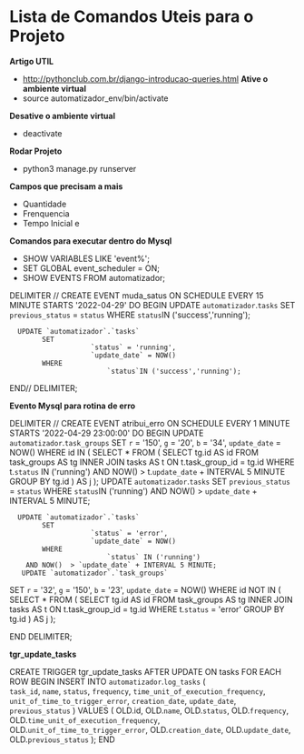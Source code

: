 # Lista de Comandos Uteis para o Projeto 
**Artigo UTIL**
- http://pythonclub.com.br/django-introducao-queries.html
**Ative o ambiente virtual**
- source automatizador_env/bin/activate

**Desative o ambiente virtual**
- deactivate

**Rodar Projeto**
- python3 manage.py runserver

**Campos que precisam a mais**
- Quantidade
- Frenquencia
- Tempo Inicial e  

**Comandos para executar dentro do Mysql**
- SHOW VARIABLES LIKE 'event%';
- SET GLOBAL event_scheduler = ON;
- SHOW EVENTS FROM automatizador; 

DELIMITER //
CREATE EVENT muda_satus
ON SCHEDULE EVERY 15 MINUTE
STARTS '2022-04-29'
DO
BEGIN
			UPDATE `automatizador`.`tasks`
			SET 
						`previous_status` = `status`
			WHERE
						`status`IN ('success','running');

      UPDATE `automatizador`.`tasks`
			SET 
						`status` = 'running', 
						`update_date` = NOW() 
			WHERE
							`status`IN ('success','running');        	 	
       
END//
DELIMITER;  


**Evento Mysql para rotina de erro**

DELIMITER //
CREATE EVENT atribui_erro
ON SCHEDULE EVERY 1 MINUTE
STARTS '2022-04-29 23:00:00'
DO
BEGIN
      UPDATE `automatizador`.`task_groups`
SET `r` = '150',
 `g` = '20',
 `b` = '34',
 `update_date` = NOW()
WHERE
	id IN (
		SELECT
			*
		FROM
			(
				SELECT
					tg.id AS id
				FROM
					task_groups AS tg
				INNER JOIN tasks AS t ON t.task_group_id = tg.id
				WHERE
					t.`status` IN ('running')
				AND NOW() > t.`update_date` + INTERVAL 5 MINUTE
				GROUP BY
					tg.id
			) AS j
	); 
			UPDATE `automatizador`.`tasks`
			SET 
						`previous_status` = `status`
			WHERE
						`status`IN ('running')
       AND NOW()  > `update_date` + INTERVAL 5 MINUTE;   

      UPDATE `automatizador`.`tasks`
			SET 
						`status` = 'error', 
						`update_date` = NOW()
			WHERE
							`status` IN ('running')
        AND NOW()  > `update_date` + INTERVAL 5 MINUTE;   
       UPDATE `automatizador`.`task_groups`
SET `r` = '32',
 `g` = '150',
 `b` = '23',
 `update_date` = NOW()
WHERE
	id NOT IN (
		SELECT
			*
		FROM
			(
				SELECT
					tg.id AS id
				FROM
					task_groups AS tg
				INNER JOIN tasks AS t ON t.task_group_id = tg.id
				WHERE
					t.`status` = 'error'
				GROUP BY
					tg.id
			) AS j
	);              	 	
       
END
DELIMITER;


**tgr_update_tasks**

CREATE TRIGGER tgr_update_tasks AFTER UPDATE
ON tasks
FOR EACH ROW
BEGIN
	INSERT INTO `automatizador`.`log_tasks` (	
	`task_id`,
	`name`,
	`status`,
	`frequency`,
	`time_unit_of_execution_frequency`,
	`unit_of_time_to_trigger_error`,
	`creation_date`,
	`update_date`,
	`previous_status`
)
VALUES
	(
		OLD.id,
		OLD.`name`,
		OLD.`status`,
		OLD.`frequency`,
		OLD.`time_unit_of_execution_frequency`,
		OLD.`unit_of_time_to_trigger_error`,
		OLD.`creation_date`,
		OLD.`update_date`,
		OLD.`previous_status`
	);
END